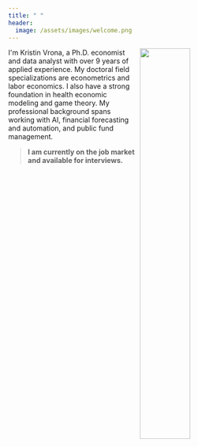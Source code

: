 ```yaml
---
title: " "
header: 
  image: /assets/images/welcome.png
---
```



<img src="https://github.com/kristin-vrona/Vrona-Profile/blob/master/assets/images/NIUheadshot.png?raw=true" width="45%" hspace="10" align="right">



I'm Kristin Vrona, a Ph.D. economist and data analyst with over 9 years of applied experience. My doctoral field specializations are econometrics and labor economics. I also have a strong foundation in health economic modeling and game theory. My professional background spans working with AI, financial forecasting and automation, and public fund management.



> **I am currently on the job market and available for interviews.**





